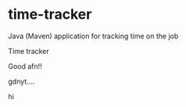 # time-tracker
Java (Maven) application for tracking time on the job

Time tracker

Good afn!!

gdnyt....


hi
